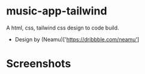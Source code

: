 # music-app-tailwind
A html, css, tailwind css design to code build.
- Design by (Neamu)['https://dribbble.com/neamu']

# Screenshots
